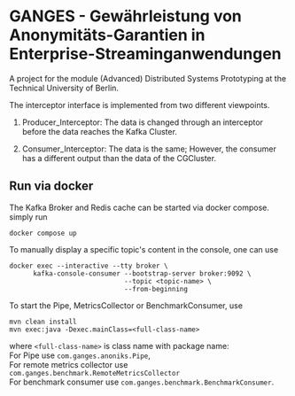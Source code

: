 # GANGES - Gewährleistung von Anonymitäts-Garantien in Enterprise-Streaminganwendungen

A project for the module (Advanced) Distributed Systems Prototyping at the Technical University of Berlin. 

The interceptor interface is implemented from two different viewpoints. 

1. Producer_Interceptor:
The data is changed through an interceptor before the data reaches the Kafka Cluster.

2. Consumer_Interceptor: 
The data is the same; However, the consumer has a different output than the data of the CGCluster.

## Run via docker

The Kafka Broker and Redis cache can be started via docker compose. simply run
```
docker compose up
```

To manually display a specific topic's content in the console, one can use
```
docker exec --interactive --tty broker \
      kafka-console-consumer --bootstrap-server broker:9092 \
                             --topic <topic-name> \
                             --from-beginning
```

To start the Pipe, MetricsCollector or BenchmarkConsumer, use

```
mvn clean install
mvn exec:java -Dexec.mainClass=<full-class-name>
```
where `<full-class-name>` is class name with package name: \
For Pipe use `com.ganges.anoniks.Pipe`, \
For remote metrics collector use `com.ganges.benchmark.RemoteMetricsCollector` \
For benchmark consumer use `com.ganges.benchmark.BenchmarkConsumer`.